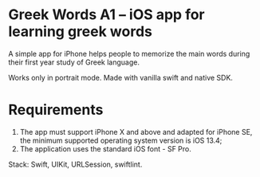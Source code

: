 # Greek Words A1 – iOS app for learning greek words

A simple app for iPhone helps people to memorize the main words during their first year study of Greek language.

Works only in portrait mode. Made with vanilla swift and native SDK.


# Requirements

1. The app must support iPhone X and above and adapted for iPhone SE, the minimum supported operating system version is iOS 13.4;
2. The application uses the standard iOS font - SF Pro.

Stack: Swift, UIKit, URLSession, swiftlint.
